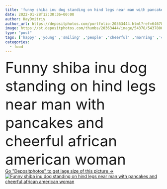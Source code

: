 ```yaml
---
title: 'funny shiba inu dog standing on hind legs near man with pancakes and cheerful african american woman'
date: 2022-01-28T12:30:36+00:00
author: HayDmitriy
author_url: https://depositphotos.com/portfolio-20363444.html?ref=64678756
image: https://st.depositphotos.com/thumbs/20363444/image/54378/543780068/api_thumb_450.jpg?forcejpeg=true
type: "post"
tags: ['happy' ,'young' ,'smiling' ,'people' ,'cheerful' ,'morning' ,'cute' ,'food' ,'kitchen' ,'animal' ,'fruit' ,'tasty' ,'delicious' ,'breakfast' ,'man' ,'funny' ,'pet' ,'emotion' ,'breed' ,'dog' ,'adorable' ,'purebred' ,'home' ,'couple' ,'woman' ,'stand' ,'joyful' ,'together' ,'indoors' ,'berries' ,'relationship' ,'plates' ,'pancakes' ,'raspberries' ,'boyfriend' ,'girlfriend' ,'multiethnic' ,'interracial' ,'High Angle View' ,'black woman' ,'african american' ,'Shiba Inu' ]
categories: 
  - food
---
```

<div aling="center">
            <font size="60"> Funny shiba inu dog standing on hind legs near man with pancakes and cheerful african american woman</font>   
</div>
<div>
    <a href='https://st.depositphotos.com/thumbs/20363444/image/54378/543780068/api_thumb_450.jpg?forcejpeg=true?ref=64678756' target=_blank > Go "Depositphotos" to get lage size of this picture ->
        <img href='https://st.depositphotos.com/thumbs/20363444/image/54378/543780068/api_thumb_450.jpg?forcejpeg=true?ref=64678756' src='https://st.depositphotos.com/20363444/54378/i/950/depositphotos_543780068-stock-photo-funny-shiba-inu-dog-standing.jpg?forcejpeg=true' alt='Funny shiba inu dog standing on hind legs near man with pancakes and cheerful african american woman' >
    </a>
</div>
